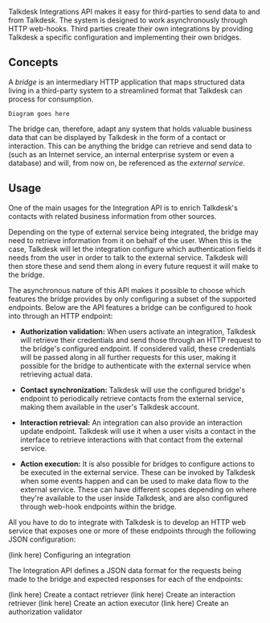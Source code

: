 Talkdesk Integrations API makes it easy for third-parties to send data to and from Talkdesk. The system is designed to work asynchronously through HTTP web-hooks. Third parties create their own integrations by providing Talkdesk a specific configuration and implementing their own bridges.

## Concepts

A _bridge_ is an intermediary HTTP application that maps structured data living in a third-party system to a streamlined format that Talkdesk can process for consumption.

```
Diagram goes here
```

The bridge can, therefore, adapt any system that holds valuable business data that can be displayed by Talkdesk in the form of a contact or interaction. This can be anything the bridge can retrieve and send data to (such as an Internet service, an internal enterprise system or even a database) and will, from now on, be referenced as the _external service_.

## Usage 

One of the main usages for the Integration API is to enrich Talkdesk's contacts with related business information from other sources. 

Depending on the type of external service being integrated, the bridge may need to retrieve information from it on behalf of the user. When this is the case, Talkdesk will let the integration configure which authentication fields it needs from the user in order to talk to the external service. Talkdesk will then store these and send them along in every future request it will make to the bridge.

The asynchronous nature of this API makes it possible to choose which features the bridge provides by only configuring a subset of the supported endpoints. Below are the API features a bridge can be configured to hook into through an HTTP endpoint:

* __Authorization validation:__ When users activate an integration, Talkdesk will retrieve their credentials and send those through an HTTP request to the bridge's configured endpoint. If considered valid, these credentials will be passed along in all further requests for this user, making it possible for the bridge to authenticate with the external service when retrieving actual data.

* __Contact synchronization:__ Talkdesk will use the configured bridge's endpoint to periodically retrieve contacts from the external service, making them available in the user's Talkdesk account.

* __Interaction retrieval:__ An integration can also provide an interaction update endpoint. Talkdesk will use it when a user visits a contact in the interface to retrieve interactions with that contact from the external service.

* __Action execution:__ It is also possible for bridges to configure actions to be executed in the external service. These can be invoked by Talkdesk when some events happen and can be used to make data flow to the external service. These can have different scopes depending on where they're available to the user inside Talkdesk, and are also configured through web-hook endpoints within the bridge.


All you have to do to integrate with Talkdesk is to develop an HTTP web service that exposes one or more of these endpoints through the following JSON configuration:

(link here) Configuring an integration

The Integration API defines a JSON data format for the requests being made to the bridge and expected responses for each of the endpoints:

(link here) Create a contact retriever
(link here) Create an interaction retriever
(link here) Create an action executor
(link here) Create an authorization validator
